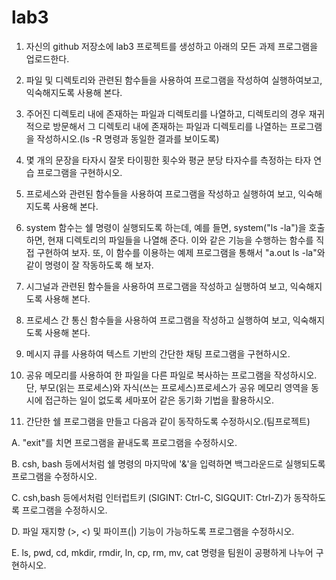 # lab3

1. 자신의 github 저장소에 lab3 프로젝트를 생성하고 아래의 모든 과제 프로그램을 업로드한다.

2. 파일 및 디렉토리와 관련된 함수들을 사용하여 프로그램을 작성하여 실행하여보고, 익숙해지도록 사용해 본다.
 
3. 주어진 디렉토리 내에 존재하는 파일과 디렉토리를 나열하고, 디렉토리의 경우 재귀적으로 방문해서 그 디렉토리 내에 존재하는 파일과 디렉토리를 나열하는 프로그램을 작성하시오.(ls -R 명령과 동일한 결과를 보이도록)
 
4. 몇 개의 문장을 타자시 잘못 타이핑한 횟수와 평균 분당 타자수를 측정하는 타자 연습 프로그램을 구현하시오.
 
5. 프로세스와 관련된 함수들을 사용하여 프로그램을 작성하고 실행하여 보고, 익숙해지도록 사용해 본다.
 
6. system 함수는 쉘 명령이 실행되도록 하는데, 예를 들면, system("ls -la")을 호출하면, 현재 디렉토리의 파일들을 나열해 준다. 이와 같은 기능을 수행하는 함수를 직접 구현하여 보자. 또, 이 함수를 이용하는 예제 프로그램을 통해서 "a.out ls -la"와 같이 명령이 잘 작동하도록 해 보자.
 
7. 시그널과 관련된 함수들을 사용하여 프로그램을 작성하고 실행하여 보고, 익숙해지도록 사용해 본다.
 
8. 프로세스 간 통신 함수들을 사용하여 프로그램을 작성하고 실행하여 보고, 익숙해지도록 사용해 본다.
 
9. 메시지 큐를 사용하여 텍스트 기반의 간단한 채팅 프로그램을 구현하시오.
 
10. 공유 메모리를 사용하여 한 파일을 다른 파일로 복사하는 프로그램을 작성하시오. 단, 부모(읽는 프로세스)와 자식(쓰는 프로세스)프로세스가 공유 메모리 영역을 동시에 접근하는 일이 없도록 세마포어 같은 동기화 기법을 활용하시오.
 
11. 간단한 쉘 프로그램을 만들고 다음과 같이 동작하도록 수정하시오.(팀프로젝트)

 A. "exit"를 치면 프로그램을 끝내도록 프로그램을 수정하시오.
 
 B. csh, bash 등에서처럼 쉘 명령의 마지막에 '&'을 입력하면 백그라운드로 실행되도록 프로그램을 수정하시오.
 
 C. csh,bash 등에서처럼 인터럽트키 (SIGINT: Ctrl-C, SIGQUIT: Ctrl-Z)가 동작하도록 프로그램을 수정하시오.
 
 D. 파일 재지향 (>, <) 및 파이프(|) 기능이 가능하도록 프로그램을 수정하시오.
 
 E. ls, pwd, cd, mkdir, rmdir, ln, cp, rm, mv, cat 명령을 팀원이 공평하게 나누어 구현하시오.
